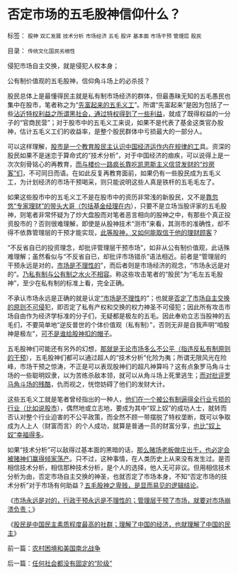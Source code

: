 # 否定市场的五毛股神信仰什么？

标签： `股神` `双汇发展` `技术分析` `市场经济` `五毛` `股评` `基本面` `市场干预` `管理层` `股民` 

目录： `传统文化国民劣根性`

侵犯市场自主交换，就是侵犯人权本身；

公有制价值观的五毛股神，信仰角斗场上的必杀技？

股民总体上是最懂得民主就是私有制市场经济的群体，但最愚昧无知的五毛愚民也集中在股市，笔者称之为“[先富起来的五毛义工](../../../2009/8/24/先富起来的五毛义工慈善活动.md)”。所谓“先富起来”是因为包括了一些[沾近特权利益之所谓黑社会，通过特权得到了一些利益](../../../2010/2/28/从专营权层层盘剥理解中国特色的黑社会.md)，就成了既得权益的一分子的“官商民营”；对于股市中的五毛义工来说，如果不是代表了基金这类官办股神，估计五毛义工们的收益率，是整个股民群体中亏损最大的一部分人。

可以这样理解，[股市是一个教育股民主认识中国经济运作内在规律的工](../../../2011/4/29/股民的民主素质可能较高.md)具。资深的股民如果不是迷恋于算命式的“技术分析”，对于中国经济的痼疾，可以说得上是一次次刻骨铭心的再教育，[而与楼价一路疯长靠吃凯恩斯主义信贷发财的“炒房客”们](../../../2010/4/22/房价不能抵销通胀，反而是在通胀中最吃亏.md)，不可同日而语。在如此反复再教育面前，如果仍有一些股民成为五毛义工，为计划经济的市场干预喝采，则只能说明这些人真是铁杆的五毛毛左了。

如果这些股市中的五毛义工不是在股市中的资历非常浅的新股民，又不是[靠忽悠“专家理财”的带头大哥（包括基金经理在内](../../../2009/8/24/五毛凶猛谁敢为市场公平说话？.md)），只要不是立场当股评家的五毛股神，则笔者非常怀疑为了炒大盘股而对笔者恶言相向的股神之中，有那些个真正投资股市的？否则很难理解，即使是从股神技术“测市”来看，其测市的准确性，却不得不依靠管理层的干预才能实现，[此等股神，又如何能取信于他的理财顾客](../../../2010/12/13/呼吁股市计划经济的市场公害.md)？

“不反省自已的投资理念，却批评管理层干预市场”，如非从公有制价值观，此话殊难理解；虽然看似与“不反省自已，却批评市场错杀”语法相近。前者是“管理层的干预永远是对的，[市场是不理性的](../../../2009/4/6/“市场不理性”道德借口操纵利益剥夺和财富转移.md)”，而后者则是市场经济的观念，“市场永远是对的”。[乃私有制与公有制之水火不相容](../../../2011/5/17/人类发展从公有制走向私有制.md)。称这些攻击笔者的“股民”为“毛左五毛股神”，至少在私有制的标准上看，完全正确。

不承认市场永远是正确的就是认定[“市场是不理性](../../../2011/5/1/生产力不是财富，产能过剩是巨大浪费.md)的”；也就是[否定了市场自主交换的原则不可侵](../../../2009/2/5/市场经济的自由交换原则不容争辩.md)犯，即否定了私有产权和交换的权力神圣不可侵犯；因此所有攻击市场自由作为经济学标准的分子们，无疑都是极左的五毛。因此奉劝立志当股神的五毛们，不要简单地“逆反普世的个体价值观（私有制）”，否则无非是自我声明“咱股神是极左”，[可不是谁给股神扣的帽子](../../../2011/2/17/等级社会的真理标准就是“等级”本身.md)。

五毛股神们可能还有另外的幻想，[那就是无论市场多么不公平（指违反私有制原则的干预](../../../2010/12/7/脑残救济税不合理.md)），五毛股神们都可以通过超人的“技术分析”化险为夷；所谓无限风光在险峰，市场干预之惊涛，不正是可以表现股神们的超凡神算吗？这有点象罗马角斗士场的一些聪明奴隶，以为苦练杀敌本领，就可以从角斗场上死里逃生；[而对批评罗马角斗场的残酷](../../../2007/8/28/中国股市，也就是罗马的角斗场.md)，仇而视之，恍惚妨碍了他们的发财大计。

这些五毛义工就是笔者曾经指出的一种人，[他们在一个被公有制逼得全行业亏损的行业（比如说股市](../../../2009/8/25/宗教，科举，罗马角斗士和幸运儿.md)），偶然地或立志地，要成为其中“奴上奴”的成功人士，就转而否认对整个行业迫害的不公平政策，而全然不顾一带摆脱了特权垄断，既可以争取成为人上人（财富而言）的个人成功，就算是普通一员的财富分享，[也比“奴上奴”幸福得多](../../../2009/12/5/需要讲政治的社会和不需要讲政治的公民.md)。

如果“技术分析”可以敌得过基本面的黑暗的话，[那么赌场老板做庄出千，也必定会被赌神们赢得倾家荡产](../../../2009/5/1/赌场必杀技，市场计划经济行政干预之自欺欺人.md)。只不过，这种事情，在人类历史上从来没有发生过。是否相信技术分析，相信那种技术分析，是个人的选择，他人无可非议。但用相信技术分析为由，否定市场自主交换的神圣，也就否定了市场本身，不知“否定市场的技术分析”对于市场有何助益？[五毛股神之卑贱，是显而易见的逻辑结论](../../../2011/4/13/五毛股神的劣根性.md)。

《[市场永远是对的，行政干预永远是不理性的；管理层干预了市场，就要对市场崩溃负责；](../../../2011/4/28/打压小盘股，成功制造了股灾.md)》

《[股民是中国民主素质程度最高的社群；理解了中国的经济，也就理解了中国的民主](../../../2011/4/29/股民的民主素质可能较高.md)》



前一篇：[农村困境和美国南北战争](../../../2011/5/17/农村困境和美国南北战争.md)

后一篇：[任何社会都没有固定的“阶级”](../../../2011/5/18/任何社会都没有固定的“阶级”.md)